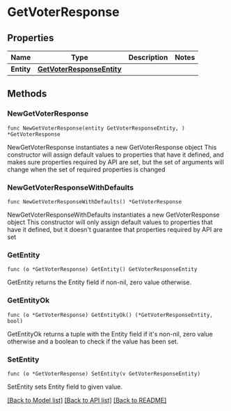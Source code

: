 # GetVoterResponse

## Properties

Name | Type | Description | Notes
------------ | ------------- | ------------- | -------------
**Entity** | [**GetVoterResponseEntity**](GetVoterResponseEntity.md) |  | 

## Methods

### NewGetVoterResponse

`func NewGetVoterResponse(entity GetVoterResponseEntity, ) *GetVoterResponse`

NewGetVoterResponse instantiates a new GetVoterResponse object
This constructor will assign default values to properties that have it defined,
and makes sure properties required by API are set, but the set of arguments
will change when the set of required properties is changed

### NewGetVoterResponseWithDefaults

`func NewGetVoterResponseWithDefaults() *GetVoterResponse`

NewGetVoterResponseWithDefaults instantiates a new GetVoterResponse object
This constructor will only assign default values to properties that have it defined,
but it doesn't guarantee that properties required by API are set

### GetEntity

`func (o *GetVoterResponse) GetEntity() GetVoterResponseEntity`

GetEntity returns the Entity field if non-nil, zero value otherwise.

### GetEntityOk

`func (o *GetVoterResponse) GetEntityOk() (*GetVoterResponseEntity, bool)`

GetEntityOk returns a tuple with the Entity field if it's non-nil, zero value otherwise
and a boolean to check if the value has been set.

### SetEntity

`func (o *GetVoterResponse) SetEntity(v GetVoterResponseEntity)`

SetEntity sets Entity field to given value.



[[Back to Model list]](../README.md#documentation-for-models) [[Back to API list]](../README.md#documentation-for-api-endpoints) [[Back to README]](../README.md)


